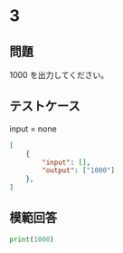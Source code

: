 # 3

## 問題

1000 を出力してください。

## テストケース
input = none
```json
[
	{
		"input": [],
		"output": ["1000"]
  	},
]
```

## 模範回答
```python
print(1000)
```